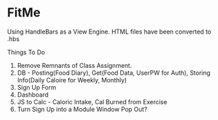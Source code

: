 # FitMe

Using HandleBars as a View Engine. 
HTML files have been converted to .hbs

Things To Do
1. Remove Remnants of Class Assignment.
2. DB - Posting(Food Diary), Get(Food Data, UserPW for Auth), Storing Info(Daily Caloire for Weekly, Monthly)
3. Sign Up Form
4. Dashboard
5. JS to Calc - Caloric Intake, Cal Burned from Exercise
6. Turn Sign Up into a Module Window Pop Out?
